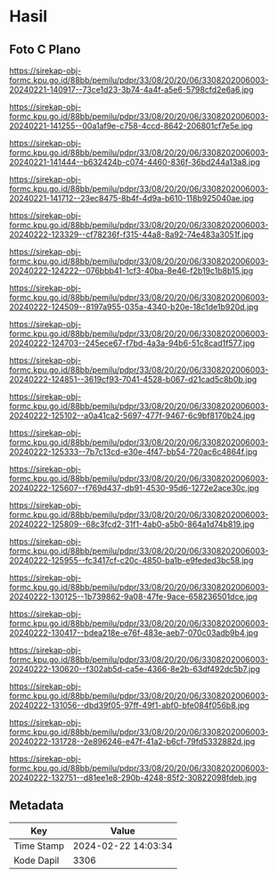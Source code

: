 # Hasil

## Foto C Plano

https://sirekap-obj-formc.kpu.go.id/88bb/pemilu/pdpr/33/08/20/20/06/3308202006003-20240221-140917--73ce1d23-3b74-4a4f-a5e6-5798cfd2e6a6.jpg

https://sirekap-obj-formc.kpu.go.id/88bb/pemilu/pdpr/33/08/20/20/06/3308202006003-20240221-141255--00a1af9e-c758-4ccd-8642-206801cf7e5e.jpg

https://sirekap-obj-formc.kpu.go.id/88bb/pemilu/pdpr/33/08/20/20/06/3308202006003-20240221-141444--b632424b-c074-4460-836f-36bd244a13a8.jpg

https://sirekap-obj-formc.kpu.go.id/88bb/pemilu/pdpr/33/08/20/20/06/3308202006003-20240221-141712--23ec8475-8b4f-4d9a-b610-118b925040ae.jpg

https://sirekap-obj-formc.kpu.go.id/88bb/pemilu/pdpr/33/08/20/20/06/3308202006003-20240222-123329--cf78236f-f315-44a8-8a92-74e483a3051f.jpg

https://sirekap-obj-formc.kpu.go.id/88bb/pemilu/pdpr/33/08/20/20/06/3308202006003-20240222-124222--076bbb41-1cf3-40ba-8e46-f2b19c1b8b15.jpg

https://sirekap-obj-formc.kpu.go.id/88bb/pemilu/pdpr/33/08/20/20/06/3308202006003-20240222-124509--8197a955-035a-4340-b20e-18c1de1b920d.jpg

https://sirekap-obj-formc.kpu.go.id/88bb/pemilu/pdpr/33/08/20/20/06/3308202006003-20240222-124703--245ece67-f7bd-4a3a-94b6-51c8cad1f577.jpg

https://sirekap-obj-formc.kpu.go.id/88bb/pemilu/pdpr/33/08/20/20/06/3308202006003-20240222-124851--3619cf93-7041-4528-b067-d21cad5c8b0b.jpg

https://sirekap-obj-formc.kpu.go.id/88bb/pemilu/pdpr/33/08/20/20/06/3308202006003-20240222-125102--a0a41ca2-5697-477f-9467-6c9bf8170b24.jpg

https://sirekap-obj-formc.kpu.go.id/88bb/pemilu/pdpr/33/08/20/20/06/3308202006003-20240222-125333--7b7c13cd-e30e-4f47-bb54-720ac6c4864f.jpg

https://sirekap-obj-formc.kpu.go.id/88bb/pemilu/pdpr/33/08/20/20/06/3308202006003-20240222-125607--f769d437-db91-4530-95d6-1272e2ace30c.jpg

https://sirekap-obj-formc.kpu.go.id/88bb/pemilu/pdpr/33/08/20/20/06/3308202006003-20240222-125809--68c3fcd2-31f1-4ab0-a5b0-864a1d74b819.jpg

https://sirekap-obj-formc.kpu.go.id/88bb/pemilu/pdpr/33/08/20/20/06/3308202006003-20240222-125955--fc3417cf-c20c-4850-ba1b-e9feded3bc58.jpg

https://sirekap-obj-formc.kpu.go.id/88bb/pemilu/pdpr/33/08/20/20/06/3308202006003-20240222-130125--1b739862-9a08-47fe-9ace-658236501dce.jpg

https://sirekap-obj-formc.kpu.go.id/88bb/pemilu/pdpr/33/08/20/20/06/3308202006003-20240222-130417--bdea218e-e76f-483e-aeb7-070c03adb9b4.jpg

https://sirekap-obj-formc.kpu.go.id/88bb/pemilu/pdpr/33/08/20/20/06/3308202006003-20240222-130620--f302ab5d-ca5e-4366-8e2b-63df492dc5b7.jpg

https://sirekap-obj-formc.kpu.go.id/88bb/pemilu/pdpr/33/08/20/20/06/3308202006003-20240222-131056--dbd39f05-97ff-49f1-abf0-bfe084f056b8.jpg

https://sirekap-obj-formc.kpu.go.id/88bb/pemilu/pdpr/33/08/20/20/06/3308202006003-20240222-131728--2e896246-e47f-41a2-b6cf-79fd5332882d.jpg

https://sirekap-obj-formc.kpu.go.id/88bb/pemilu/pdpr/33/08/20/20/06/3308202006003-20240222-132751--d81ee1e8-290b-4248-85f2-30822098fdeb.jpg


## Metadata

| Key        | Value               |
| ---------- | ------------------- |
| Time Stamp | 2024-02-22 14:03:34 |
| Kode Dapil | 3306                |



